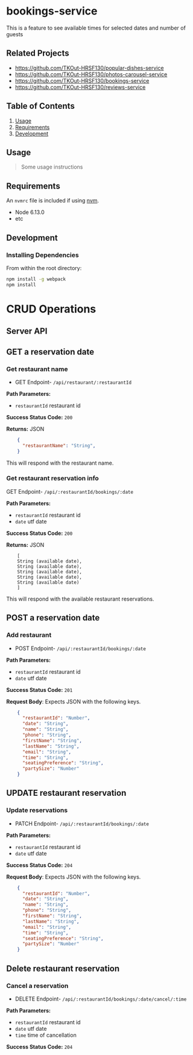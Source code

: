 
# bookings-service
This is a feature to see available times for selected dates and number of guests

## Related Projects

  - https://github.com/TKOut-HRSF130/popular-dishes-service
  - https://github.com/TKOut-HRSF130/photos-carousel-service
  - https://github.com/TKOut-HRSF130/bookings-service
  - https://github.com/TKOut-HRSF130/reviews-service

## Table of Contents

1. [Usage](#Usage)
1. [Requirements](#requirements)
1. [Development](#development)

## Usage

> Some usage instructions

## Requirements

An `nvmrc` file is included if using [nvm](https://github.com/creationix/nvm).

- Node 6.13.0
- etc

## Development

### Installing Dependencies

From within the root directory:

```sh
npm install -g webpack
npm install
```

# CRUD Operations

## Server API

## GET a reservation date
### Get restaurant name

  * GET Endpoint- `/api/restaurant/:restaurantId`

**Path Parameters:**
  * `restaurantId` restaurant id

**Success Status Code:** `200`

**Returns:** JSON

```json
    {
      "restaurantName": "String",
    }
```
This will respond with the restaurant name.

### Get restaurant reservation info
  GET Endpoint- `/api/:restaurantId/bookings/:date`

**Path Parameters:**
  * `restaurantId` restaurant id
  * `date` utf date

**Success Status Code:** `200`

**Returns:** JSON

```
    [
    String (available date),
    String (available date),
    String (available date),
    String (available date),
    String (available date)
    ]
```
This will respond with the available restaurant reservations.


## POST a reservation date
### Add restaurant
  * POST Endpoint-  `/api/:restaurantId/bookings/:date`

  **Path Parameters:**
  * `restaurantId` restaurant id
  * `date` utf date

**Success Status Code:** `201`

**Request Body**: Expects JSON with the following keys.

```json
    {
      "restaurantId": "Number",
      "date": "String",
      "name": "String",
      "phone": "String",
      "firstName": "String",
      "lastName": "String",
      "email": "String",
      "time": "String",
      "seatingPreference": "String",
      "partySize": "Number"
    }
```

## UPDATE restaurant reservation
### Update reservations
  * PATCH Endpoint-  `/api/:restaurantId/bookings/:date`

  **Path Parameters:**
  * `restaurantId` restaurant id
  * `date` utf date

**Success Status Code:** `204`

**Request Body**: Expects JSON with the following keys.

```json
    {
      "restaurantId": "Number",
      "date": "String",
      "name": "String",
      "phone": "String",
      "firstName": "String",
      "lastName": "String",
      "email": "String",
      "time": "String",
      "seatingPreference": "String",
      "partySize": "Number"
    }
```


## Delete restaurant reservation
### Cancel a reservation
  * DELETE Endpoint-  `/api/:restaurantId/bookings/:date/cancel/:time`

  **Path Parameters:**
  * `restaurantId` restaurant id
  * `date` utf date
  * `time` time of cancellation

**Success Status Code:** `204`

